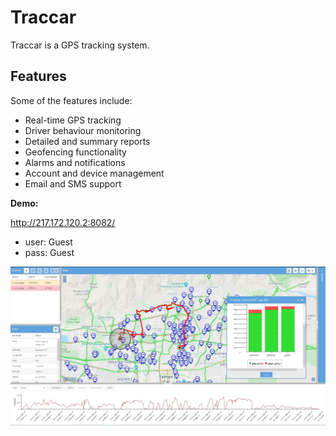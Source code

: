 # Traccar
Traccar is a GPS tracking system.

## Features

Some of the features include:

- Real-time GPS tracking
- Driver behaviour monitoring
- Detailed and summary reports
- Geofencing functionality
- Alarms and notifications
- Account and device management
- Email and SMS support

**Demo:**

http://217.172.120.2:8082/
- user: Guest
- pass: Guest

![Screenshot](https://github.com/safarzadeh-reza/Traccar/blob/master/Traccar.jpg)
